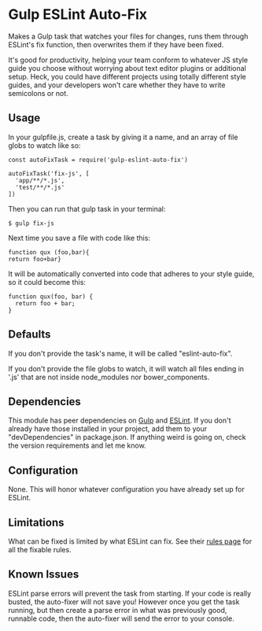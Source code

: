 # Gulp ESLint Auto-Fix

Makes a Gulp task that watches your files for changes, runs them through ESLint's fix function, then overwrites them if they have been fixed.

It's good for productivity, helping your team conform to whatever JS style guide you choose without worrying about text editor plugins or additional setup. Heck, you could have different projects using totally different style guides, and your developers won't care whether they have to write semicolons or not.

## Usage

In your gulpfile.js, create a task by giving it a name, and an array of file globs to watch like so:

    const autoFixTask = require('gulp-eslint-auto-fix')

    autoFixTask('fix-js', [
      'app/**/*.js',
      'test/**/*.js'
    ])

Then you can run that gulp task in your terminal:

    $ gulp fix-js

Next time you save a file with code like this:

    function qux (foo,bar){
    return foo+bar}

It will be automatically converted into code that adheres to your style guide, so it could become this:

    function qux(foo, bar) {
      return foo + bar;
    }

## Defaults

If you don't provide the task's name, it will be called "eslint-auto-fix".

If you don't provide the file globs to watch, it will watch all files ending in '.js' that are not inside node_modules nor bower_components.

## Dependencies

This module has peer dependencies on [Gulp](https://www.npmjs.com/package/gulp) and [ESLint](https://www.npmjs.com/package/gulp-eslint). If you don't already have those installed in your project, add them to your "devDependencies" in package.json. If anything weird is going on, check the version requirements and let me know.

## Configuration

None. This will honor whatever configuration you have already set up for ESLint.

## Limitations

What can be fixed is limited by what ESLint can fix. See their [rules page](https://eslint.org/docs/rules/) for all the fixable rules.

## Known Issues

ESLint parse errors will prevent the task from starting. If your code is really busted, the auto-fixer will not save you! However once you get the task running, but then create a parse error in what was previously good, runnable code, then the auto-fixer will send the error to your console.
